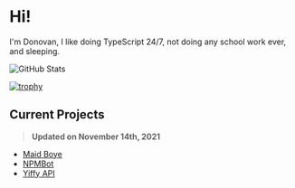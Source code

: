 # Hi!
I'm Donovan, I like doing TypeScript 24/7, not doing any school work ever, and sleeping.

<!-- Credit: https://github.com/anuraghazra/github-readme-stats -->
![GitHub Stats](https://github-readme-stats.vercel.app/api?username=DonovanDMC&count_private=true&show_icons=true&theme=dracula)

[![trophy](https://github-profile-trophy.vercel.app/?username=DonovanDMC&theme=onedark)](https://github.com/ryo-ma/github-profile-trophy)

## Current Projects
> **Updated on November 14th, 2021**

- [Maid Boye](https://maid.gay)
- [NPMBot](https://npm-bot.furry.cool)
- [Yiffy API](https://yiff.rest)
